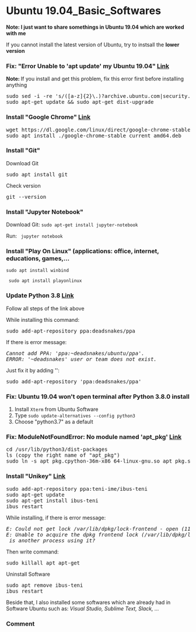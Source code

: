 # Ubuntu 19.04_Basic_Softwares

<strong>Note: I just want to share somethings in Ubuntu 19.04 which are worked with me</strong>
<p>If you cannot install the latest version of Ubuntu, try to instsall the <strong>lower version</strong></p>

<h3>Fix: "Error Unable to 'apt update' my Ubuntu 19.04"  <a href="https://www.digitalocean.com/community/questions/unable-to-apt-update-my-ubuntu-19-04">Link </a> 
</h3>
<p> <strong>Note: </strong>If you install and get this problem, fix this error first before installing anything</p>
<pre>sudo sed -i -re 's/([a-z]{2}\.)?archive.ubuntu.com|security.ubuntu.com/old-releases.ubuntu.com/g' /etc/apt/sources.list
sudo apt-get update && sudo apt-get dist-upgrade
</pre>

<h3>Install "Google Chrome"  <a href="https://linuxize.com/post/how-to-install-google-chrome-web-browser-on-ubuntu-18-04/">Link</a>
</h3>
<pre>wget https://dl.google.com/linux/direct/google-chrome-stable_current_amd64.deb
sudo apt install ./google-chrome-stable_current_amd64.deb
</pre>

<h3>Install "Git"</h3>
<p>Download Git</p>
<pre>sudo apt install git</pre>
<p>Check version</p>
<pre>git --version</pre>

<h3>Install "Jupyter Notebook"</h3>
<p>Download Git: <code>sudo apt-get install jupyter-notebook</code></p>
<p>Run: <code> jupyter notebook </code></p>


<h3>Install "Play On Linux" (applications: office, internet, educations, games,...</h3>
<p><code>sudo apt install winbind</code></p>
<p><code> sudo apt install playonlinux</code></p>
 
 
<h3>Update Python 3.8  <a href="https://www.itsupportwale.com/blog/how-to-upgrade-to-python-3-8-on-ubuntu-18-04-lts/">Link</a>
</h3>
<p>Follow all steps of the link above</p>
<p>While installing this command:</p>
<pre>sudo add-apt-repository ppa:deadsnakes/ppa</pre>
If there is error message:
<pre><i>Cannot add PPA: 'ppa:~deadsnakes/ubuntu/ppa'.
ERROR: '~deadsnakes' user or team does not exist.</i></pre>
Just fix it by adding '':
<pre>sudo add-apt-repository 'ppa:deadsnakes/ppa'</pre>   

<h3>Fix: Ubuntu 19.04 won't open terminal after Python 3.8.0 install</h3>
<ol>
 <li>Install <code>Xterm</code> from Ubuntu Software</li>
 <li>Type <code>sudo update-alternatives --config python3</code></li>
 <li>Choose "python3.7" as a default</li> 
</ol>

<h3>Fix: ModuleNotFoundError: No module named 'apt_pkg' <a href="https://stackoverflow.com/questions/13708180/python-dev-installation-error-importerror-no-module-named-apt-pkg">Link</a>
</h3>
<pre>cd /usr/lib/python3/dist-packages
ls (copy the right name of "apt_pkg")
sudo ln -s apt_pkg.cpython-36m-x86_64-linux-gnu.so apt_pkg.so</pre>

<h3>Install "Unikey" <a href="https://github.com/teni-ime/ibus-teni">Link</a>
</h3> 
<pre>sudo add-apt-repository ppa:teni-ime/ibus-teni
sudo apt-get update
sudo apt-get install ibus-teni
ibus restart
</pre>                                                                                                                               
While installing, if there is error message:
<pre><i>E: Could not get lock /var/lib/dpkg/lock-frontend - open (11: Resource temporarily unavailable)  
E: Unable to acquire the dpkg frontend lock (/var/lib/dpkg/lock-frontend),   
 is another process using it?</i></pre>
<p>Then write command: </p>
<pre>sudo killall apt apt-get</pre>   
<p>Uninstall Software</p>
<pre>sudo apt remove ibus-teni
ibus restart
</pre>

<p> Beside that, I also installed some softwares which are already had in Software Ubuntu such as: 
 <i>Visual Studio, Sublime Text, Slack, ...</i>
</p>


 <h3>Comment</h3>
 
 
 
 
